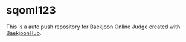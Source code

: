 # sqoml123
This is a auto push repository for Baekjoon Online Judge created with [BaekjoonHub](https://github.com/BaekjoonHub/BaekjoonHub).
